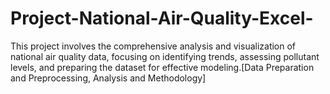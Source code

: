 # Project-National-Air-Quality-Excel-
This project involves the comprehensive analysis and visualization of national air quality data, focusing on identifying trends, assessing pollutant levels, and preparing the dataset for effective modeling.[Data Preparation and Preprocessing, Analysis and Methodology]
